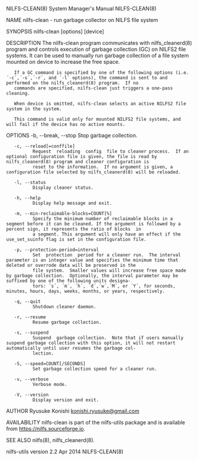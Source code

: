 NILFS-CLEAN(8)                                                                    System Manager's Manual                                                                   NILFS-CLEAN(8)

NAME
       nilfs-clean - run garbage collector on NILFS file system

SYNOPSIS
       nilfs-clean [options] [device]

DESCRIPTION
       The  nilfs-clean  program  communicates  with  nilfs_cleanerd(8)  program and controls execution of garbage collection (GC) on NILFS2 file systems.  It can be used to manually run
       garbage collection of a file system mounted on device to increase the free space.

       If a GC command is specified by one of the following options (i.e. ´-c´,´-s´,´-r´, and ´-l´ options), the command is sent to and performed on the nilfs_cleanerd(8) program.  If no
       commands are specified, nilfs-clean just triggers a one-pass cleaning.

       When device is omitted, nilfs-clean selects an active NILFS2 file system in the system.

       This command is valid only for mounted NILFS2 file systems, and will fail if the device has no active mounts.

OPTIONS
       -b, --break, --stop
              Stop garbage collection.

       -c, --reload[=conffile]
              Request  reloading  config  file to cleaner process.  If an optional configuration file is given, the file is read by nilfs_cleanerd(8) program and cleaner configuration is
              reset to the information.  If no argument is given, a configuration file selected by nilfs_cleanerd(8) will be reloaded.

       -l, --status
              Display cleaner status.

       -h, --help
              Display help message and exit.

       -m, --min-reclaimable-blocks=COUNT[%]
              Specify the minimum number of reclaimable blocks in a segment before it can be cleaned. If the argument is followed by a percent sign, it represents the ratio of blocks  in
              a segment. This argument will only have an effect if the use_set_suinfo flag is set in the configuration file.

       -p, --protection-period=interval
              Set  protection  period for a cleaner run.  The interval parameter is an integer value and specifies the minimum time that deleted or overrode data will be preserved in the
              file system.  Smaller values will increase free space made by garbage collection.  Optionally, the interval parameter may be suffixed by one of the following units designa‐
              tors: ´s´, ´m´, ´h´, ´d´,´w´,´M´, or ´Y´, for seconds, minutes, hours, days, weeks, months, or years, respectively.

       -q, --quit
              Shutdown cleaner daemon.

       -r, --resume
              Resume garbage collection.

       -s, --suspend
              Suspend  garbage collection.  Note that if users manually suspend garbage collection with this option, it will not restart automatically until user resumes the garbage col‐
              lection.

       -S, --speed=COUNT[/SECONDS]
              Set garbage collection speed for a cleaner run.

       -v, --verbose
              Verbose mode.

       -V, --version
              Display version and exit.

AUTHOR
       Ryusuke Konishi <konishi.ryusuke@gmail.com>

AVAILABILITY
       nilfs-clean is part of the nilfs-utils package and is available from https://nilfs.sourceforge.io.

SEE ALSO
       nilfs(8), nilfs_cleanerd(8).

nilfs-utils version 2.2                                                                  Apr 2014                                                                           NILFS-CLEAN(8)
